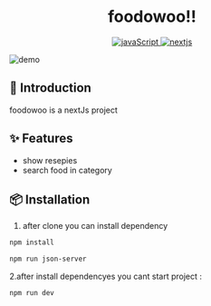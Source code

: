 <h1 align="center">
foodowoo!!
</h1>

<p align="center">
  <a href="">
    <img
      alt="javaScript"
      src="https://img.shields.io/badge/javaScript-%2357A143.svg?&style=for-the-badge&logo=JavaScript&logoColor=white"
    />
  </a>
  <a href="">
    <img
      alt="nextjs"
      src="https://img.shields.io/badge/Nextjs-blue.svg?&style=for-the-badge&logo=Next.js&logoColor=white"
    />
  </a>
</p>

![demo](https://raw.githubusercontent.com/amiof/images/main/foodowo.gif)

## 📢 Introduction

foodowoo is a nextJs project 

## ✨ Features

- show resepies  
- search food in category 



## 📦 Installation

1. after clone you can install dependency 
```bash
npm install 
```

```bash
npm run json-server
```
2.after install dependencyes you cant start project : 
```bash
npm run dev
```

